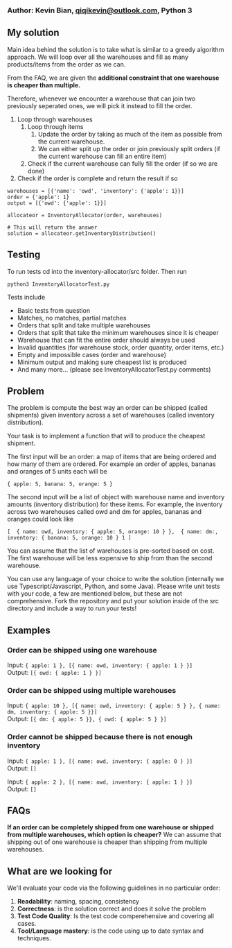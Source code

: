 ### Author: Kevin Bian, qiqikevin@outlook.com, Python 3
## My solution

Main idea behind the solution is to take what is similar to a greedy algorithm approach. We will loop over all the warehouses and fill as many products/items from the order as we can. 

From the FAQ, we are given the **additional constraint that one warehouse is cheaper than multiple.**

Therefore, whenever we encounter a warehouse that can join two previously seperated ones, we will pick it instead to fill the order.

1. Loop through warehouses
   1. Loop through items
      1. Update the order by taking as much of the item as possible from the current warehouse.
      2. We can either split up the order or join previously split orders (if the current warehouse can fill an entire item)
   2. Check if the current warehouse can fully fill the order (if so we are done)
2. Check if the order is complete and return the result if so

```
warehouses = [{'name': 'owd', 'inventory': {'apple': 1}}]
order = {'apple': 1}
output = [{'owd': {'apple': 1}}]

allocateor = InventoryAllocator(order, warehouses)

# This will return the answer
solution = allocateor.getInventoryDistribution() 
```


## Testing

To run tests cd into the inventory-allocator/src folder. Then run

```
python3 InventoryAllocatorTest.py
```

Tests include
- Basic tests from question
- Matches, no matches, partial matches
- Orders that split and take multiple warehouses
- Orders that split that take the minimum warehouses since it is cheaper
- Warehouse that can fit the entire order should always be used
- Invalid quantities (for warehouse stock, order quantity, order items, etc.)
- Empty and impossible cases (order and warehouse)
- Minimum output and making sure cheapest list is produced
- And many more... (please see InventoryAllocatorTest.py comments)



## Problem

The problem is compute the best way an order can be shipped (called shipments) given inventory across a set of warehouses (called inventory distribution). 

Your task is to implement a function that will to produce the cheapest shipment.

The first input will be an order: a map of items that are being ordered and how many of them are ordered. For example an order of apples, bananas and oranges of 5 units each will be 

`{ apple: 5, banana: 5, orange: 5 }`

The second input will be a list of object with warehouse name and inventory amounts (inventory distribution) for these items. For example, the inventory across two warehouses called owd and dm for apples, bananas and oranges could look like

`[ 
    {
    	name: owd,
    	inventory: { apple: 5, orange: 10 }
    }, 
    {
    	name: dm:,
    	inventory: { banana: 5, orange: 10 } 1
]`

You can assume that the list of warehouses is pre-sorted based on cost. The first warehouse will be less expensive to ship from than the second warehouse.

You can use any language of your choice to write the solution (internally we use Typescript/Javascript, Python, and some Java). Please write unit tests with your code, a few are mentioned below, but these are not comprehensive. Fork the repository and put your solution inside of the src directory and include a way to run your tests!

## Examples

### Order can be shipped using one warehouse

Input: `{ apple: 1 }, [{ name: owd, inventory: { apple: 1 } }]`  
Output: `[{ owd: { apple: 1 } }]`

### Order can be shipped using multiple warehouses

Input: `{ apple: 10 }, [{ name: owd, inventory: { apple: 5 } }, { name: dm, inventory: { apple: 5 }}]`  
Output: `[{ dm: { apple: 5 }}, { owd: { apple: 5 } }]`

### Order cannot be shipped because there is not enough inventory

Input: `{ apple: 1 }, [{ name: owd, inventory: { apple: 0 } }]`  
Output: `[]`

Input: `{ apple: 2 }, [{ name: owd, inventory: { apple: 1 } }]`  
Output: `[]`

## FAQs
**If an order can be completely shipped from one warehouse or shipped from multiple warehouses, which option is cheaper?**
  We can assume that shipping out of one warehouse is cheaper than shipping from multiple warehouses.

## What are we looking for

We'll evaluate your code via the following guidelines in no particular order:

1. **Readability**: naming, spacing, consistency
2. **Correctness**: is the solution correct and does it solve the problem
3. **Test Code Quality**: Is the test code comperehensive and covering all cases.
4. **Tool/Language mastery**: is the code using up to date syntax and techniques. 
